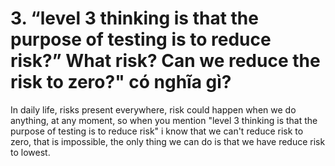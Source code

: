 # 3. “level 3 thinking is that the purpose of testing is to reduce risk?” What risk? Can we reduce the risk to zero?" có nghĩa gì?

In daily life, risks present everywhere, risk could happen when we do anything, at any moment, so when you mention "level 3 thinking is that the purpose of testing is to reduce risk" i know that we can't reduce risk to zero, that is impossible, the only thing we can do is that we have reduce risk to lowest.
